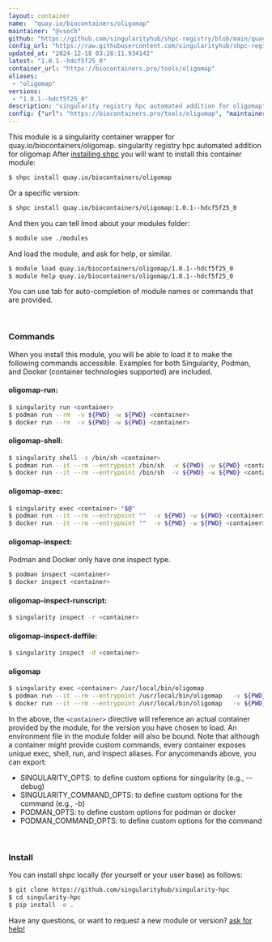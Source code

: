 ```yaml
---
layout: container
name:  "quay.io/biocontainers/oligomap"
maintainer: "@vsoch"
github: "https://github.com/singularityhub/shpc-registry/blob/main/quay.io/biocontainers/oligomap/container.yaml"
config_url: "https://raw.githubusercontent.com/singularityhub/shpc-registry/main/quay.io/biocontainers/oligomap/container.yaml"
updated_at: "2024-12-18 03:28:11.934142"
latest: "1.0.1--hdcf5f25_0"
container_url: "https://biocontainers.pro/tools/oligomap"
aliases:
 - "oligomap"
versions:
 - "1.0.1--hdcf5f25_0"
description: "singularity registry hpc automated addition for oligomap"
config: {"url": "https://biocontainers.pro/tools/oligomap", "maintainer": "@vsoch", "description": "singularity registry hpc automated addition for oligomap", "latest": {"1.0.1--hdcf5f25_0": "sha256:3c0108ddd21099f961359844a4590a7b88b02be92a952e0ecc36a48597a1599c"}, "tags": {"1.0.1--hdcf5f25_0": "sha256:3c0108ddd21099f961359844a4590a7b88b02be92a952e0ecc36a48597a1599c"}, "docker": "quay.io/biocontainers/oligomap", "aliases": {"oligomap": "/usr/local/bin/oligomap"}}
---
```


This module is a singularity container wrapper for quay.io/biocontainers/oligomap.
singularity registry hpc automated addition for oligomap
After [installing shpc](#install) you will want to install this container module:


```bash
$ shpc install quay.io/biocontainers/oligomap
```

Or a specific version:

```bash
$ shpc install quay.io/biocontainers/oligomap:1.0.1--hdcf5f25_0
```

And then you can tell lmod about your modules folder:

```bash
$ module use ./modules
```

And load the module, and ask for help, or similar.

```bash
$ module load quay.io/biocontainers/oligomap/1.0.1--hdcf5f25_0
$ module help quay.io/biocontainers/oligomap/1.0.1--hdcf5f25_0
```

You can use tab for auto-completion of module names or commands that are provided.

<br>

### Commands

When you install this module, you will be able to load it to make the following commands accessible.
Examples for both Singularity, Podman, and Docker (container technologies supported) are included.

#### oligomap-run:

```bash
$ singularity run <container>
$ podman run --rm  -v ${PWD} -w ${PWD} <container>
$ docker run --rm  -v ${PWD} -w ${PWD} <container>
```

#### oligomap-shell:

```bash
$ singularity shell -s /bin/sh <container>
$ podman run --it --rm --entrypoint /bin/sh  -v ${PWD} -w ${PWD} <container>
$ docker run --it --rm --entrypoint /bin/sh  -v ${PWD} -w ${PWD} <container>
```

#### oligomap-exec:

```bash
$ singularity exec <container> "$@"
$ podman run --it --rm --entrypoint ""  -v ${PWD} -w ${PWD} <container> "$@"
$ docker run --it --rm --entrypoint ""  -v ${PWD} -w ${PWD} <container> "$@"
```

#### oligomap-inspect:

Podman and Docker only have one inspect type.

```bash
$ podman inspect <container>
$ docker inspect <container>
```

#### oligomap-inspect-runscript:

```bash
$ singularity inspect -r <container>
```

#### oligomap-inspect-deffile:

```bash
$ singularity inspect -d <container>
```


#### oligomap

```bash
$ singularity exec <container> /usr/local/bin/oligomap
$ podman run --it --rm --entrypoint /usr/local/bin/oligomap   -v ${PWD} -w ${PWD} <container> -c " $@"
$ docker run --it --rm --entrypoint /usr/local/bin/oligomap   -v ${PWD} -w ${PWD} <container> -c " $@"
```



In the above, the `<container>` directive will reference an actual container provided
by the module, for the version you have chosen to load. An environment file in the
module folder will also be bound. Note that although a container
might provide custom commands, every container exposes unique exec, shell, run, and
inspect aliases. For anycommands above, you can export:

 - SINGULARITY_OPTS: to define custom options for singularity (e.g., --debug)
 - SINGULARITY_COMMAND_OPTS: to define custom options for the command (e.g., -b)
 - PODMAN_OPTS: to define custom options for podman or docker
 - PODMAN_COMMAND_OPTS: to define custom options for the command

<br>

### Install

You can install shpc locally (for yourself or your user base) as follows:

```bash
$ git clone https://github.com/singularityhub/singularity-hpc
$ cd singularity-hpc
$ pip install -e .
```

Have any questions, or want to request a new module or version? [ask for help!](https://github.com/singularityhub/singularity-hpc/issues)